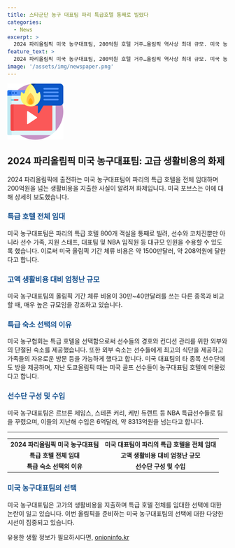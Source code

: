 ```yaml
---
title: 스타군단 농구 대표팀 파리 특급호텔 통째로 빌렸다
categories:
  - News
excerpt: >
  2024 파리올림픽 미국 농구대표팀, 200억원 호텔 거주…올림픽 역사상 최대 규모. 미국 농구대표팀이 파리의 특급 호텔을 통째로 빌려 200억원 이상을 지출하는 화제다. 주요 선수와 코치뿐만 아니라 가족, 지원 스태프까지 수용 가능한 규모로, 올림픽 역사상 최대치다. 또한, 외부와 단절된 숙소를 제공하여 경호와 컨디션 관리를 강화하고, 올림픽 기간 다른 종목 선수단에도 숙소를 제공한다는 점도 주목받고 있다.
feature_text: >
  2024 파리올림픽 미국 농구대표팀, 200억원 호텔 거주…올림픽 역사상 최대 규모. 미국 농구대표팀이 파리의 특급 호텔을 통째로 빌려 200억원 이상을 지출하는 화제다. 주요 선수와 코치뿐만 아니라 가족, 지원 스태프까지 수용 가능한 규모로, 올림픽 역사상 최대치다. 또한, 외부와 단절된 숙소를 제공하여 경호와 컨디션 관리를 강화하고, 올림픽 기간 다른 종목 선수단에도 숙소를 제공한다는 점도 주목받고 있다.
image: '/assets/img/newspaper.png'
---
```


<p><img src="/assets/img/news.png" alt="rentncar 속보" /></p>

<h2 data-ke-size="size26">2024 파리올림픽 미국 농구대표팀: 고급 생활비용의 화제</h2>

<p data-ke-size="size16">2024 파리올림픽에 출전하는 미국 농구대표팀이 파리의 특급 호텔을 전체 임대하며 200억원을 넘는 생활비용을 지출한 사실이 알려져 화제입니다. 미국 포브스는 이에 대해 상세히 보도했습니다.</p>

<h3><b><span style="color: #1a5490;">특급 호텔 전체 임대</span></b></h3>

<p data-ke-size="size16">미국 농구대표팀은 파리의 특급 호텔 800개 객실을 통째로 빌려, 선수와 코치진뿐만 아니라 선수 가족, 지원 스태프, 대표팀 및 NBA 임직원 등 대규모 인원을 수용할 수 있도록 했습니다. 이로써 미국 올림픽 기간 체류 비용은 약 1500만달러, 약 208억원에 달한다고 합니다.</p>

<h3><b><span style="color: #1a5490;">고액 생활비용 대비 엄청난 규모</span></b></h3>

<p data-ke-size="size16">미국 농구대표팀의 올림픽 기간 체류 비용이 30만~40만달러를 쓰는 다른 종목과 비교할 때, 매우 높은 규모임을 강조하고 있습니다.</p>

<h3><b><span style="color: #1a5490;">특급 숙소 선택의 이유</span></b></h3>

<p data-ke-size="size16">미국 농구협회는 특급 호텔을 선택함으로써 선수들의 경호와 컨디션 관리를 위한 외부와의 단절된 숙소를 제공했습니다. 또한 외부 숙소는 선수들에게 최고의 식단을 제공하고 가족들의 자유로운 방문 등을 가능하게 했다고 합니다. 미국 대표팀의 타 종목 선수단에도 방을 제공하며, 지난 도쿄올림픽 때는 미국 골프 선수들이 농구대표팀 호텔에 머물렀다고 합니다.</p>

<h3><b><span style="color: #1a5490;">선수단 구성 및 수입</span></b></h3>

<p data-ke-size="size16">미국 농구대표팀은 르브론 제임스, 스테픈 커리, 케빈 듀랜트 등 NBA 특급선수들로 팀을 꾸렸으며, 이들의 지난해 수입은 6억달러, 약 8313억원을 넘는다고 합니다.</p>

<hr>

<table>
  <tbody>
    <tr>
      <td style="text-align: center; height: 17px;"><b>2024 파리올림픽 미국 농구대표팀</b></td>
      <td style="text-align: center; height: 17px;"><b>미국 대표팀이 파리의 특급 호텔을 전체 임대</b></td>
    </tr>
    <tr>
      <td style="text-align: center; height: 17px;"><b>특급 호텔 전체 임대</b></td>
      <td style="text-align: center; height: 17px;"><b>고액 생활비용 대비 엄청난 규모</b></td>
    </tr>
    <tr>
      <td style="text-align: center; height: 17px;"><b>특급 숙소 선택의 이유</b></td>
      <td style="text-align: center; height: 17px;"><b>선수단 구성 및 수입</b></td>
    </tr>
  </tbody>
</table>

<h3><b><span style="color: #1a5490;">미국 농구대표팀의 선택</span></b></h3>

<p data-ke-size="size16">미국 농구대표팀은 고가의 생활비용을 지출하며 특급 호텔 전체를 임대한 선택에 대한 논란이 일고 있습니다. 이번 올림픽을 준비하는 미국 농구대표팀의 선택에 대한 다양한 시선이 집중되고 있습니다.</p>
유용한 생활 정보가 필요하시다면, <a href="https://onioninfo.kr" rel="dofollow">onioninfo.kr</a>



